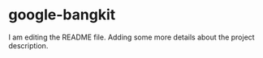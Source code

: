 # google-bangkit
I am editing the README file. Adding some more details about the project description.

